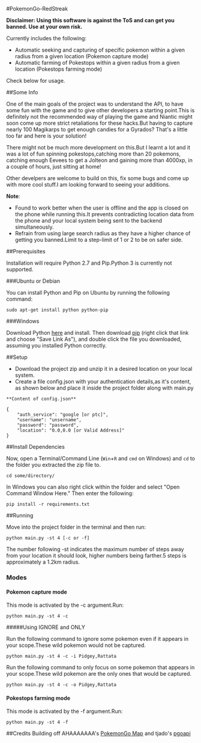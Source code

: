 #PokemonGo-RedStreak

<b>Disclaimer: Using this software is against the ToS and can get you banned. Use at your own risk.</b>

Currently includes the following:
- Automatic seeking and capturing of specific pokemon within a given radius from a given location (Pokemon capture mode)
- Automatic farming of Pokestops within a given radius from a given location (Pokestops farming mode)

Check below for usage.

##Some Info

One of the main goals of the project was to understand the API, to have some fun with the game and to give other developers a starting point.This is definitely not the recommended way of playing the game and Niantic might soon come up more strict retaliations for these hacks.But having to capture nearly 100 Magikarps to get enough candies for a Gyrados? That's a little too far and here is your solution!

There might not be much more development on this.But I learnt a lot and it was a lot of fun spinning pokestops,catching more than 20 pokemons, catching enough Eevees to get a Jolteon and gaining more than 4000xp, in a couple of hours, just sitting at home!

Other develpers are welcome to build on this, fix some bugs and come up with more cool stuff.I am looking forward to seeing your additions.

**Note**: 
- Found to work better when the user is offline and the app is closed on the phone while running this.It prevents contradicting location data from the phone and your local system being sent to the backend simultaneously.
- Refrain from using large search radius as they have a higher chance of getting you banned.Limit to a step-limit of 1 or 2 to be on safer side.

##Prerequisites

Installation will require Python 2.7 and Pip.Python 3 is currently not supported.

###Ubuntu or Debian

You can install Python and Pip on Ubuntu by running the following command:
```
sudo apt-get install python python-pip
```

###Windows

Download Python [here](https://www.python.org/ftp/python/2.7.12/python-2.7.12.amd64.msi) and install. Then download [pip](https://bootstrap.pypa.io/get-pip.py) (right click that link and choose "Save Link As"), and double click the file you downloaded, assuming you installed Python correctly.

##Setup
- Download the project zip and unzip it in a desired location on your local system.
- Create a file config.json with your authentication details,as it's content, as shown below and place it inside the project folder along with main.py
```
**Content of config.json**

{
    "auth_service": "google [or ptc]",
    "username": "unsername",
    "password": "password",
    "location": "0.0,0.0 [or Valid Address]"
}
```
##Install Dependencies

Now, open a Terminal/Command Line (```Win```+```R``` and ```cmd``` on Windows) and ```cd``` to the folder you extracted the zip file to.
```
cd some/directory/
```
In Windows you can also right click within the folder and select "Open Command Window Here."
Then enter the following:
```
pip install -r requirements.txt
```

##Running

Move into the project folder in the terminal and then run:
```
python main.py -st 4 [-c or -f]
```
The number following -st indicates the maximum number of steps away from your location it should look, higher numbers being farther.5 steps is approximately a 1.2km radius.

### Modes

#### Pokemon capture mode
This mode is activated by the -c argument.Run:

```
python main.py -st 4 -c
```

#####Using IGNORE and ONLY

Run the following command to ignore some pokemon even if it appears in your scope.These wild pokemon would not be captured.

```
python main.py -st 4 -c -i Pidgey,Rattata
```

Run the following command to only focus on some pokemon that appears in your scope.These wild pokemon are the only ones that would be captured.

```
python main.py -st 4 -c -o Pidgey,Rattata
```

#### Pokestops farming mode
This mode is activated by the -f argument.Run:

```
python main.py -st 4 -f
```

##Credits
Building off AHAAAAAAA's [PokemonGo Map](https://github.com/AHAAAAAAA/PokemonGo-Map) and tjado's [pgoapi](https://github.com/tejado/pgoapi)




